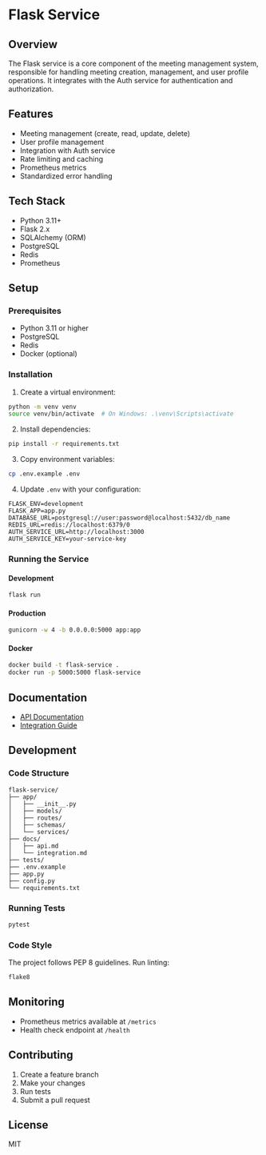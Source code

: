# Flask Service

## Overview
The Flask service is a core component of the meeting management system, responsible for handling meeting creation, management, and user profile operations. It integrates with the Auth service for authentication and authorization.

## Features
- Meeting management (create, read, update, delete)
- User profile management
- Integration with Auth service
- Rate limiting and caching
- Prometheus metrics
- Standardized error handling

## Tech Stack
- Python 3.11+
- Flask 2.x
- SQLAlchemy (ORM)
- PostgreSQL
- Redis
- Prometheus

## Setup

### Prerequisites
- Python 3.11 or higher
- PostgreSQL
- Redis
- Docker (optional)

### Installation

1. Create a virtual environment:
```bash
python -m venv venv
source venv/bin/activate  # On Windows: .\venv\Scripts\activate
```

2. Install dependencies:
```bash
pip install -r requirements.txt
```

3. Copy environment variables:
```bash
cp .env.example .env
```

4. Update `.env` with your configuration:
```env
FLASK_ENV=development
FLASK_APP=app.py
DATABASE_URL=postgresql://user:password@localhost:5432/db_name
REDIS_URL=redis://localhost:6379/0
AUTH_SERVICE_URL=http://localhost:3000
AUTH_SERVICE_KEY=your-service-key
```

### Running the Service

#### Development
```bash
flask run
```

#### Production
```bash
gunicorn -w 4 -b 0.0.0.0:5000 app:app
```

#### Docker
```bash
docker build -t flask-service .
docker run -p 5000:5000 flask-service
```

## Documentation
- [API Documentation](docs/api.md)
- [Integration Guide](docs/integration.md)

## Development

### Code Structure
```
flask-service/
├── app/
│   ├── __init__.py
│   ├── models/
│   ├── routes/
│   ├── schemas/
│   └── services/
├── docs/
│   ├── api.md
│   └── integration.md
├── tests/
├── .env.example
├── app.py
├── config.py
└── requirements.txt
```

### Running Tests
```bash
pytest
```

### Code Style
The project follows PEP 8 guidelines. Run linting:
```bash
flake8
```

## Monitoring
- Prometheus metrics available at `/metrics`
- Health check endpoint at `/health`

## Contributing
1. Create a feature branch
2. Make your changes
3. Run tests
4. Submit a pull request

## License
MIT 